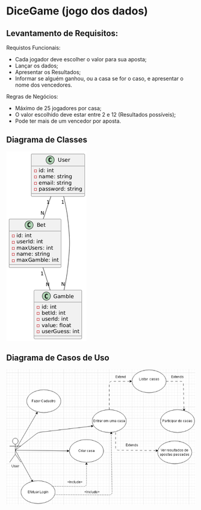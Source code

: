 # DiceGame (jogo dos dados)
## Levantamento de Requisitos:

   Requistos Funcionais:
   
   - Cada jogador deve escolher o valor para sua aposta;
   - Lançar os dados;
   - Apresentar os Resultados;
   - Informar se alguém ganhou, ou a casa se for o caso, e apresentar o nome dos vencedores.

   Regras de Negócios:
    
   - Máximo de 25 jogadores por casa;
   - O valor escolhido deve estar entre 2 e 12 (Resultados possíveis);
   - Pode ter mais de um vencedor por aposta.

## Diagrama de Classes
![Diagrama de Classes](/diagrama_classes.png)

## Diagrama de Casos de Uso
![Diagrama de Casos de Uso](\diagrama_casos_usos.png)
